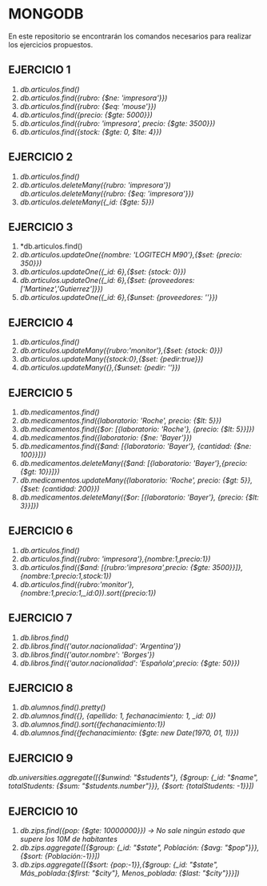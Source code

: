 # MONGODB

En este repositorio se encontrarán los comandos necesarios para realizar los ejercicios propuestos.

## EJERCICIO 1
1. *db.articulos.find()*
2. *db.articulos.find({rubro: {$ne: 'impresora'}})*
3. *db.articulos.find({rubro: {$eq: 'mouse'}})*
4. *db.articulos.find({precio: {$gte: 5000}})*
5. *db.articulos.find({rubro: 'impresora', precio: {$gte: 3500}})*
6. *db.articulos.find({stock: {$gte: 0, $lte: 4}})*

## EJERCICIO 2
1. *db.articulos.find()*
2. *db.articulos.deleteMany({rubro: 'impresora'})*
   *db.articulos.deleteMany({rubro: {$eq: 'impresora'}})*
3. *db.articulos.deleteMany({_id: {$gte: 5}})*

## EJERCICIO 3
1. *db.articulos.find()
2. *db.articulos.updateOne({nombre: 'LOGITECH M90'},{$set: {precio: 350}})*
3. *db.articulos.updateOne({_id: 6},{$set: {stock: 0}})*
4. *db.articulos.updateOne({_id: 6},{$set: {proveedores: ['Martinez','Gutierrez']}})*
5. *db.articulos.updateOne({_id: 6},{$unset: {proveedores: ''}})*

## EJERCICIO 4
1. *db.articulos.find()*
2. *db.articulos.updateMany({rubro:'monitor'},{$set: {stock: 0}})*
3. *db.articulos.updateMany({stock:0},{$set: {pedir:true}})*
4. *db.articulos.updateMany({},{$unset: {pedir: ''}})*

## EJERCICIO 5
1. *db.medicamentos.find()*
2. *db.medicamentos.find({laboratorio: 'Roche', precio: {$lt: 5}})*
3. *db.medicamentos.find({$or: [{laboratorio: 'Roche'}, {precio: {$lt: 5}}]})*
4. *db.medicamentos.find({laboratorio: {$ne: 'Bayer'}})*
5. *db.medicamentos.find({$and: [{laboratorio: 'Bayer'}, {cantidad: {$ne: 100}}]})*
6. *db.medicamentos.deleteMany({$and: [{laboratorio: 'Bayer'},{precio: {$gt: 10}}]})*
7. *db.medicamentos.updateMany({laboratorio: 'Roche', precio: {$gt: 5}}, {$set: {cantidad: 200}})*
8. *db.medicamentos.deleteMany({$or: [{laboratorio: 'Bayer'}, {precio: {$lt: 3}}]})*

## EJERCICIO 6
1. *db.articulos.find()*
2. *db.articulos.find({rubro: 'impresora'},{nombre:1,precio:1})*
3. *db.articulos.find({$and: [{rubro:'impresora',precio: {$gte: 3500}}]},{nombre:1,precio:1,stock:1})*
4. *db.articulos.find({rubro:'monitor'},{nombre:1,precio:1,_id:0}).sort({precio:1})*

## EJERCICIO 7
1. *db.libros.find()*
2. *db.libros.find({'autor.nacionalidad': 'Argentina'})*
3. *db.libros.find({'autor.nombre': 'Borges'})*
4. *db.libros.find({'autor.nacionalidad': 'Española',precio: {$gte: 50}})*

## EJERCICIO 8
1. *db.alumnos.find().pretty()*
2. *db.alumnos.find({}, {apellido: 1, fechanacimiento: 1, _id: 0})*
3. *db.alumnos.find().sort({fechanacimiento:1})*
4. *db.alumnos.find({fechanacimiento: {$gte: new Date(1970, 01, 1)}})*

## EJERCICIO 9
*db.universities.aggregate([{$unwind: "$students"}, {$group: {_id: "$name", totalStudents: {$sum: "$students.number"}}}, {$sort: {totalStudents: -1}}])*

## EJERCICIO 10
1. *db.zips.find({pop: {$gte: 10000000}}) $\rightarrow$ No sale ningún estado que supere los 10M de habitantes*
2. *db.zips.aggregate([{$group: {_id: "$state", Población: {$avg: "$pop"}}},{$sort: {Población:-1}}])*
3. *db.zips.aggregate([{$sort: {pop:-1}},{$group: {_id: "$state", Más_poblada:{$first: "$city"}, Menos_poblada: {$last: "$city"}}}])*
